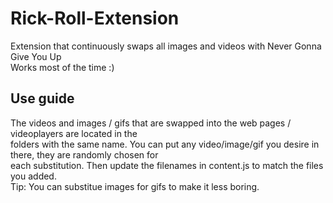 # Rick-Roll-Extension
Extension that continuously swaps all images and videos with Never Gonna Give You Up  
Works most of the time :)

## Use guide
The videos and images / gifs that are swapped into the web pages / videoplayers are located in the  
folders with the same name. You can put any video/image/gif you desire in there, they are randomly chosen for  
each substitution. Then update the filenames in content.js to match the files you added.  
Tip: You can substitue images for gifs to make it less boring.
